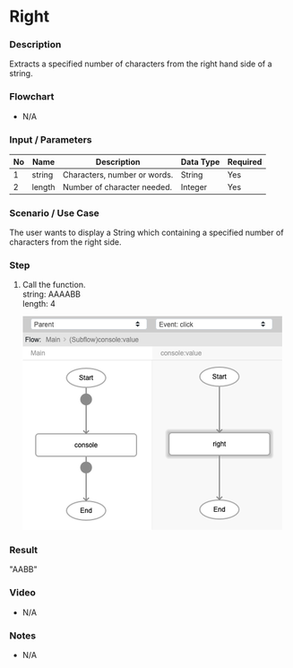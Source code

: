 ﻿# Right


### Description

Extracts a specified number of characters from the right hand side of a string.

### Flowchart

- N/A 

### Input / Parameters

| No | Name | Description | Data Type | Required |
| ------ | ------ | ------ |------ | ------ |
| 1 | string | Characters, number or words. | String | Yes  |
| 2 | length | Number of character needed. | Integer | Yes |

### Scenario / Use Case

The user wants to display a String which containing a specified number of characters from the right side.</br>

### Step

1. Call the function.<br>
    string: AAAABB<br />
    length: 4<br />

   ![](right-step-1.png?raw=true)

### Result

"AABB"

### Video

- N/A

<!--[![Video](http://i.imgur.com/Ot5DWAW.png)](https://youtu.be/StTqXEQ2l-Y?t=35s)-->

### Notes

- N/A